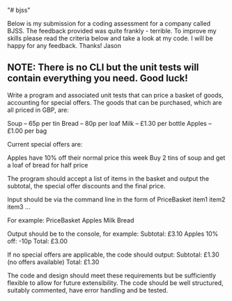 "# bjss" 

Below is my submission for a coding assessment for a company called BJSS. The feedback provided was quite frankly - terrible.
To improve my skills please read the criteria below and take a look at my code. I will be happy for any feedback. Thanks!
Jason

NOTE: There is no CLI but the unit tests will contain everything you need. Good luck!
------------------------------------------------------

Write a program and  associated unit tests that can price a basket of goods, accounting for special offers.
The goods that can be purchased, which are all priced in GBP, are:

Soup – 65p per tin
Bread – 80p per loaf
Milk – £1.30 per bottle
Apples – £1.00 per bag

Current special offers are:

Apples have 10% off their normal price this week
Buy 2 tins of soup and get a loaf of bread for half price

The program should accept a list of items in the basket and output the subtotal, the special offer discounts and the final price.

Input should be via the command line in the form of PriceBasket item1 item2 item3 ...

For example:
PriceBasket Apples Milk Bread

Output should be to the console, for example:
Subtotal: £3.10 Apples 10% off: -10p 
Total: £3.00

If no special offers are applicable, the code should output:
Subtotal: £1.30 (no offers available)
Total: £1.30

The code and design should meet these requirements but be sufficiently flexible to allow for future extensibility. 
The code should be well structured, suitably commented, have error handling and be tested.
